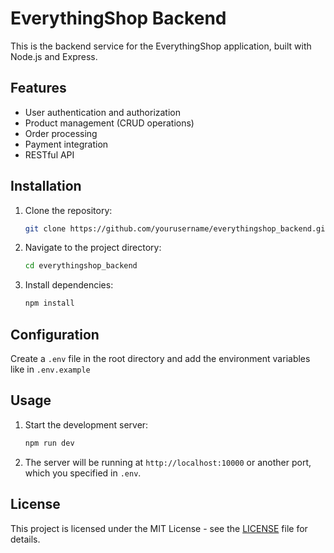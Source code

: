 # EverythingShop Backend

This is the backend service for the EverythingShop application, built with Node.js and Express.

## Features

- User authentication and authorization
- Product management (CRUD operations)
- Order processing
- Payment integration
- RESTful API

## Installation

1. Clone the repository:
   ```sh
   git clone https://github.com/yourusername/everythingshop_backend.git
   ```
2. Navigate to the project directory:
   ```sh
   cd everythingshop_backend
   ```
3. Install dependencies:
   ```sh
   npm install
   ```

## Configuration

Create a `.env` file in the root directory and add the environment variables like in `.env.example`

## Usage

1. Start the development server:
   ```sh
   npm run dev
   ```
2. The server will be running at `http://localhost:10000` or another port, which you specified in `.env`.

## License

This project is licensed under the MIT License - see the [LICENSE](LICENSE) file for details.
